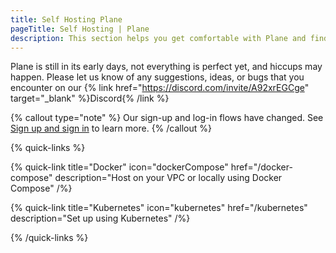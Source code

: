 ```yaml
---
title: Self Hosting Plane
pageTitle: Self Hosting | Plane
description: This section helps you get comfortable with Plane and find your way around more effectively.
---
```


Plane is still in its early days, not everything is perfect yet, and
hiccups may happen. Please let us know of any suggestions, ideas, or bugs that you encounter on our {% link href="https://discord.com/invite/A92xrEGCge" target="_blank" %}Discord{% /link %}

{% callout type="note" %}
Our sign-up and log-in flows have changed. See [Sign up and sign in](/sign-up-sign-in) to learn more.
{% /callout %}

{% quick-links %}

{% quick-link title="Docker" icon="dockerCompose" href="/docker-compose" description="Host on your VPC or locally using Docker Compose" /%}

{% quick-link title="Kubernetes" icon="kubernetes" href="/kubernetes" description="Set up using Kubernetes" /%}

{% /quick-links %}
